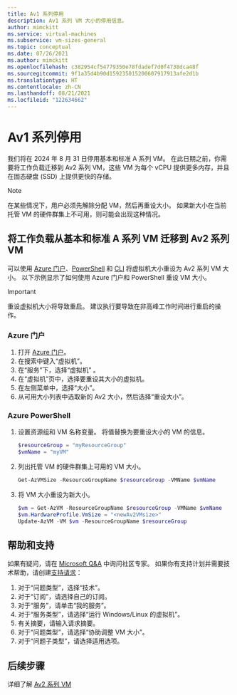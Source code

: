 ```yaml
---
title: Av1 系列停用
description: Av1 系列 VM 大小的停用信息。
author: mimckitt
ms.service: virtual-machines
ms.subservice: vm-sizes-general
ms.topic: conceptual
ms.date: 07/26/2021
ms.author: mimckitt
ms.openlocfilehash: c382954cf54779350e78fdadef7d0f4738dca48f
ms.sourcegitcommit: 9f1a35d4b90d159235015200607917913afe2d1b
ms.translationtype: HT
ms.contentlocale: zh-CN
ms.lasthandoff: 08/21/2021
ms.locfileid: "122634662"
---
```

# <a name="av1-series-retirement"></a>Av1 系列停用

我们将在 2024 年 8 月 31 日停用基本和标准 A 系列 VM。 在此日期之前，你需要将工作负载迁移到 Av2 系列 VM，这些 VM 为每个 vCPU 提供更多内存，并且在固态硬盘 (SSD) 上提供更快的存储。

> [!NOTE]
> 在某些情况下，用户必须先解除分配 VM，然后再重设大小。 如果新大小在当前托管 VM 的硬件群集上不可用，则可能会出现这种情况。


## <a name="migrate-workloads-from-basic-and-standard-a-series-vms-to-av2-series-vms"></a>将工作负载从基本和标准 A 系列 VM 迁移到 Av2 系列 VM 

可以使用 [Azure 门户](https://portal.azure.com)、[PowerShell](windows/resize-vm.md) 和 [CLI](linux/change-vm-size.md) 将虚拟机大小重设为 Av2 系列 VM 大小。 以下示例显示了如何使用 Azure 门户和 PowerShell 重设 VM 大小。 

> [!IMPORTANT]
> 重设虚拟机大小将导致重启。 建议执行要导致在非高峰工作时间进行重启的操作。 

### <a name="azure-portal"></a>Azure 门户 
1. 打开 [Azure 门户](https://portal.azure.com)。
1. 在搜索中键入“虚拟机”。
1. 在“服务”下，选择“虚拟机” 。
1. 在“虚拟机”页中，选择要重设其大小的虚拟机。
1. 在左侧菜单中，选择“大小”。
1. 从可用大小列表中选取新的 Av2 大小，然后选择“重设大小”。

### <a name="azure-powershell"></a>Azure PowerShell
1. 设置资源组和 VM 名称变量。 将值替换为要重设大小的 VM 的信息。 

    ```powershell
    $resourceGroup = "myResourceGroup"
    $vmName = "myVM"
    ```
2. 列出托管 VM 的硬件群集上可用的 VM 大小。

    ```powershell
    Get-AzVMSize -ResourceGroupName $resourceGroup -VMName $vmName
    ```

3. 将 VM 大小重设为新大小。

    ```powershell
    $vm = Get-AzVM -ResourceGroupName $resourceGroup -VMName $vmName
    $vm.HardwareProfile.VmSize = "<newAv2VMsize>"
    Update-AzVM -VM $vm -ResourceGroupName $resourceGroup
    ```

## <a name="help-and-support"></a>帮助和支持

如果有疑问，请在 [Microsoft Q&A](/answers/topics/azure-virtual-machines.html) 中询问社区专家。 如果你有支持计划并需要技术帮助，请创建[支持请求](https://portal.azure.com/#blade/Microsoft_Azure_Support/HelpAndSupportBlade/newsupportrequest)：

1. 对于“问题类型”，选择“技术”。
1. 对于“订阅”，请选择自己的订阅。 
1. 对于“服务”，请单击“我的服务”。
1. 对于“服务类型”，请选择“运行 Windows/Linux 的虚拟机”。
1. 有关摘要，请输入请求摘要。
1. 对于“问题类型”，请选择“协助调整 VM 大小”。
1. 对于“问题子类型”，请选择适用选项。

## <a name="next-steps"></a>后续步骤
详细了解 [Av2 系列 VM](av2-series.md)
